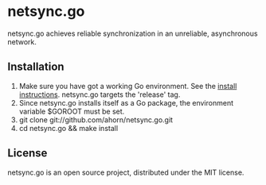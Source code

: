 # netsync.go

netsync.go achieves reliable synchronization in an unreliable, asynchronous network. 

## Installation

1. Make sure you have got a working Go environment. See the [install instructions](http://golang.org/doc/install.html). netsync.go targets the 'release' tag. 
2. Since netsync.go installs itself as a Go package, the environment variable $GOROOT must be set. 
3. git clone git://github.com/ahorn/netsync.go.git
4. cd netsync.go && make install

## License

netsync.go is an open source project, distributed under the MIT license. 
